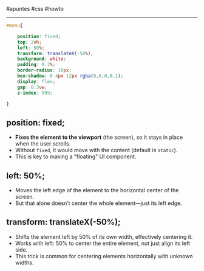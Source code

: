 #apuntes #css #howto 
___
```css
#menu{

    position: fixed;
    top: 2vh;
    left: 50%;
    transform: translateX(-50%);
    background: white;
    padding: 0.3%;
    border-radius: 10px;
    box-shadow: 0 4px 12px rgba(0,0,0,0.1);
    display: flex;
    gap: 0.3vw;
    z-index: 999;

}
```

## position: fixed;

- **Fixes the element to the viewport** (the screen), so it stays in place when the user scrolls.
- Without `fixed`, it would move with the content (default is `static`).
- This is key to making a "floating" UI component.

## left: 50%;

- Moves the left edge of the element to the horizontal center of the screen.
- But that alone doesn’t center the whole element—just its left edge.

## transform: translateX(-50%);

- Shifts the element left by 50% of its own width, effectively centering it.
- Works with left: 50% to center the entire element, not just align its left side.
- This trick is common for centering elements horizontally with unknown widths.


